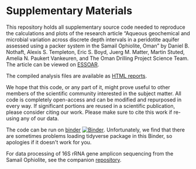 # Supplementary Materials

This repository holds all supplementary source code needed to reproduce the calculations and plots of the research article “Aqueous geochemical and microbial variation across discrete depth intervals in a peridotite aquifer assessed using a packer system in the Samail Ophiolite, Oman” by Daniel B. Nothaft, Alexis S. Templeton, Eric S. Boyd, Juerg M. Matter, Martin Stuted, Amelia N. Paukert Vankeuren, and The Oman Drilling Project Science Team. The article can be viewed on [ESSOAR](https://doi.org/10.1002/essoar.10504124.1).

The compiled analysis files are available as [HTML reports](https://danote.github.io/Oman-packers-2018-2019/).

We hope that this code, or any part of it, might prove useful to other members of the scientific community interested in the subject matter. All code is completely open-access and can be modified and repurposed in every way. If significant portions are reused in a scientific publication, please consider citing our work. Please make sure to cite this work if re-using any of our data.

The code can be run on [binder](https://mybinder.org/v2/gh/danote/Oman-packers-2018-2019/master)
[![Binder](https://mybinder.org/badge_logo.svg)](https://mybinder.org/v2/gh/danote/Oman-packers-2018-2019/master). Unfortunately, we find that there are sometimes problems loading tidyverse package in this Binder, so apologies if it doesn't work for you.

For data processing of 16S rRNA gene amplicon sequencing from the Samail Ophiolite, see the companion [repository](https://github.com/danote/Samail_16S_compilation).
